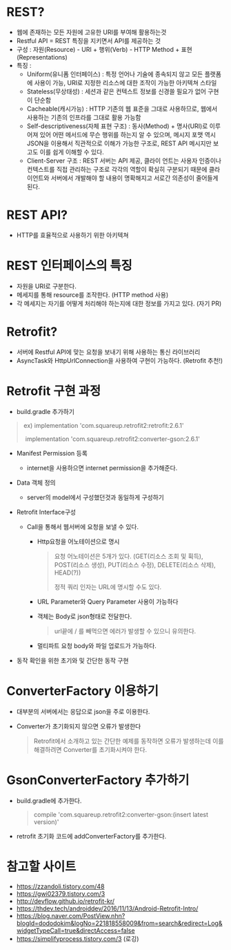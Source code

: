 # REST?

- 웹에 존재하는 모든 자원에 고유한 URI를 부여해 활용하는것
- Restful API = REST 특징을 지키면서 API를 제공하는 것
- 구성 : 자원(Resource) - URI + 행위(Verb) - HTTP Method + 표현(Representations)
- 특징 : 
  - Uniform(유니폼 인터페이스) : 특정 언어나 기술에 종속되지 않고 모든 플랫폼에 사용이 가능, URI로 지정한 리소스에 대한 조작이 가능한 아키텍쳐 스타일
  - Stateless(무상태성) : 세션과 같은 컨텍스트 정보를 신경쓸 필요가 없어 구현이 단순함
  - Cacheable(캐시가능) : HTTP 기존의 웹 표준을 그대로 사용하므로, 웹에서 사용하는 기존의 인프라를 그대로 활용 가능함
  - Self-descriptiveness(자체 표현 구조) : 동사(Method) + 명사(URI)로 이루어져 있어 어떤 메서드에 무슨 행위를 하는지 알 수 있으며, 메시지 포맷 역시 JSON을 이용해서 직관적으로 이해가 가능한 구조로, REST API 메시지만 보고도 이를 쉽게 이해할 수 있다.
  - Client-Server 구조 : REST 서버는 API 제공, 클라이 언트는 사용자 인증이나 컨텍스트를 직접 관리하는 구조로 각각의 역할이 확실히 구분되기 때문에 클라이언트와 서버에서 개발해야 할 내용이 명확해지고 서로간 의존성이 줄어들게 된다.

#  REST API?

- HTTP를 효율적으로 사용하기 위한 아키텍쳐

# REST 인터페이스의 특징

- 자원을 URI로 구분한다.
- 메세지를 통해 resource를 조작한다. (HTTP method 사용)
- 각 메세지는 자기를 어떻게 처리해야 하는지에 대한 정보를 가지고 있다. (자기 PR)

# Retrofit?

- 서버에 Restful API에 맞는 요청을 보내기 위해 사용하는 통신 라이브러리
- AsyncTask와 HttpUrlConnection을 사용하여 구현이 가능하다. (Retrofit 추천!)

# Retrofit 구현 과정

- build.gradle 추가하기

>  ex)  implementation 'com.squareup.retrofit2:retrofit:2.6.1'
>
> ​    	implementation 'com.squareup.retrofit2:converter-gson:2.6.1' 

- Manifest Permission 등록

  - internet을 사용하으면 internet permission을 추가해준다.

- Data 객체 정의

  - server의 model에서 구성했던것과 동일하게 구성하기

- Retrofit Interface구성

  - Call을 통해서 웹서버에 요청을 보낼 수 있다.

    - Http요청을 어노테이션으로 명시

      > 요청 어노테이션은 5개가 있다. (GET(리소스 조회 및 휙득), POST(리소스 생성), PUT(리소스 수정), DELETE(리소스 삭제), HEAD(?))
      >
      > 정적 쿼리 인자는 URL에 명시할 수도 있다.

    - URL Parameter와 Query Parameter 사용이 가능하다

    - 객체는 Body로 json형태로 전달한다.

      > url끝에 / 를 빼먹으면 에러가 발생할 수 있으니 유의한다.

    - 멀티파트 요청 body와 파일 업로드가 가능하다.

- 동작 확인을 위한 초기와 및 간단한 동작 구현

# ConverterFactory 이용하기

- 대부분의 서버에서는 응답으로 json을 주로 이용한다.

- Converter가 초기화되지 않으면 오류가 발생한다

  > Retrofit에서 소개하고 있는 간단한 예제를 동작하면 오류가 발생하는데 이를 해결하려면 Converter를 초기화시켜야 한다.

# GsonConverterFactory 추가하기

- build.gradle에 추가한다.

  > compile 'com.squareup.retrofit2:converter-gson:(insert latest version)'

- retrofit 초기화 코드에 addConverterFactory를 추가한다.

# 참고할 사이트

- https://zzandoli.tistory.com/48
- https://gwi02379.tistory.com/3
- http://devflow.github.io/retrofit-kr/
- https://thdev.tech/androiddev/2016/11/13/Android-Retrofit-Intro/
- https://blog.naver.com/PostView.nhn?blogId=dododokim&logNo=221818558009&from=search&redirect=Log&widgetTypeCall=true&directAccess=false
- https://simplifyprocess.tistory.com/3 (로깅)

